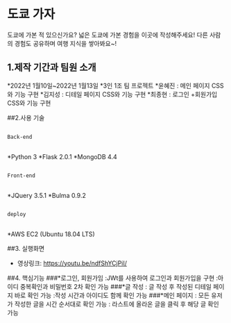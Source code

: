 # 도쿄 가자
도쿄에 가본 적 있으신가요? 넓은 도쿄에 가본 경험을 이곳에 작성해주세요! 
다른 사람의 경험도 공유하며 여행 지식을 쌓아봐요~!

## 1.제작 기간과 팀원 소개

*2022년 1월10일~2022년 1월13일
*3인 1조 팀 프로젝트
 *윤혜진 : 메인 페이지 CSS와 기능 구현
 *김지성 : 디테일 페이지 CSS와 기능 구현
 *최종현 : 로그인 +회원가입 CSS와 기능 구현

##2.사용 기술
<pre>
<code>
Back-end
</code>
</pre>
*Python 3
*Flask 2.0.1
*MongoDB 4.4
<pre>
<code>
Front-end
</code>
</pre>
*JQuery 3.5.1
*Bulma 0.9.2
<pre>
<code>
deploy
</code>
</pre>
*AWS EC2 (Ubuntu 18.04 LTS)

##3. 실행화면
* 영상링크: <https://youtu.be/ndfShYCjPiI/>

##4. 핵심기능
###*로그인, 회원가임
    :JWt를 사용하여 로그인과 회원가입을 구현
    :아이디 중복확인과 비밀번호 2차 확인 가능
###*글 작성
    : 글 작성 후 작성된 디테일 페이지 바로 확인 가능
    :작성 시간과 아이디도 함께 확인 가능
###*메인 페이지
    : 모든 유저가 작성한 글을 시간 순서대로 확인 가능
    : 라스트에 올라온 글을 클릭 후 해당 글 확인 가능

